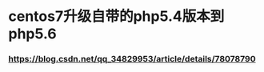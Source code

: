 centos7升级自带的php5.4版本到php5.6 
===========
### https://blog.csdn.net/qq_34829953/article/details/78078790
